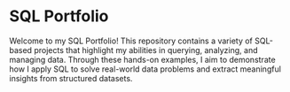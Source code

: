 # SQL Portfolio
Welcome to my SQL Portfolio!
This repository contains a variety of SQL-based projects that highlight my abilities in querying, analyzing, and managing data. Through these hands-on examples, I aim to demonstrate how I apply SQL to solve real-world data problems and extract meaningful insights from structured datasets.
